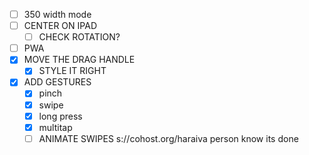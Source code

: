 -  [ ] 350 width mode
-  [ ] CENTER ON IPAD
   -  [ ] CHECK ROTATION?
-  [ ] PWA
-  [x] MOVE THE DRAG HANDLE
   -  [x] STYLE IT RIGHT
-  [x] ADD GESTURES
   -  [x] pinch
   -  [x] swipe
   -  [x] long press
   -  [x] multitap
   -  [ ] ANIMATE SWIPES
s://cohost.org/haraiva person know its done